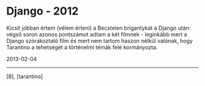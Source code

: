 # Django - 2012

Kicsit jobban értem (vélem érteni) a Becstelen brigantykat a Django után: végső soron azonos pontszámot adtam a két filmnek - leginkább mert a Django szórakoztató film és mert nem tartom haszon nélkül valónak, hogy Tarantino a tehetségét a történelmi témák felé kormányozta.

2013-02-04 

----

[8], [tarantino]